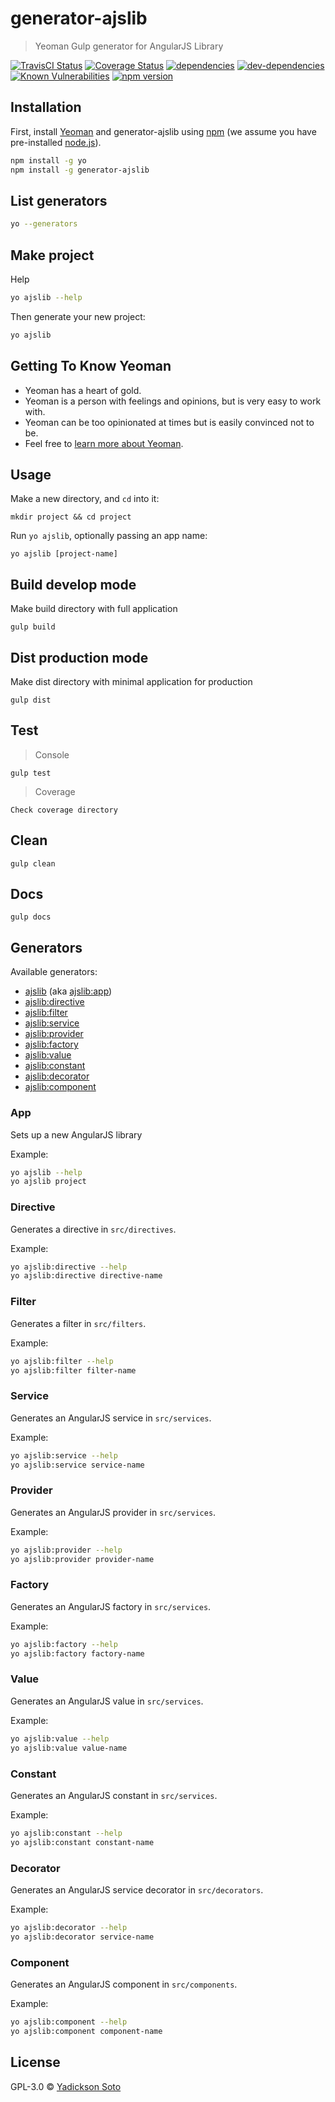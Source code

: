# generator-ajslib
> Yeoman Gulp generator for AngularJS Library

[![TravisCI Status][travis-image]][travis-url]
[![Coverage Status][coveralls-image]][coveralls-url]
[![dependencies][dependencies-image]][dependencies-url]
[![dev-dependencies][dev-dependencies-image]][dev-dependencies-url]
[![Known Vulnerabilities][vulnerabilities-image]][vulnerabilities-url]
[![npm version][npm-image]][npm-url]

## Installation

First, install [Yeoman](http://yeoman.io) and generator-ajslib using [npm](https://www.npmjs.com/) (we assume you have pre-installed [node.js](https://nodejs.org/)).

```bash
npm install -g yo
npm install -g generator-ajslib
```

## List generators

```bash
yo --generators
```

## Make project

Help

```bash
yo ajslib --help
```

Then generate your new project:

```bash
yo ajslib
```

## Getting To Know Yeoman

 * Yeoman has a heart of gold.
 * Yeoman is a person with feelings and opinions, but is very easy to work with.
 * Yeoman can be too opinionated at times but is easily convinced not to be.
 * Feel free to [learn more about Yeoman](http://yeoman.io/).

## Usage

Make a new directory, and `cd` into it:

```
mkdir project && cd project
```

Run `yo ajslib`, optionally passing an app name:
```
yo ajslib [project-name]
```
## Build develop mode

Make build directory with full application

```
gulp build
```

## Dist production mode

Make dist directory with minimal application for production

```
gulp dist
```

## Test

> Console

```
gulp test
```

> Coverage

```
Check coverage directory
```

## Clean

```
gulp clean
```

## Docs

```
gulp docs
```

## Generators

Available generators:

* [ajslib](#app) (aka [ajslib:app](#app))
* [ajslib:directive](#directive)
* [ajslib:filter](#filter)
* [ajslib:service](#service)
* [ajslib:provider](#provider)
* [ajslib:factory](#factory)
* [ajslib:value](#value)
* [ajslib:constant](#constant)
* [ajslib:decorator](#decorator)
* [ajslib:component](#component)


### App
Sets up a new AngularJS library

Example:
```bash
yo ajslib --help
yo ajslib project
```

### Directive
Generates a directive in `src/directives`.

Example:
```bash
yo ajslib:directive --help
yo ajslib:directive directive-name
```

### Filter
Generates a filter in `src/filters`.

Example:
```bash
yo ajslib:filter --help
yo ajslib:filter filter-name
```

### Service
Generates an AngularJS service in `src/services`.

Example:
```bash
yo ajslib:service --help
yo ajslib:service service-name
```

### Provider
Generates an AngularJS provider in `src/services`.

Example:
```bash
yo ajslib:provider --help
yo ajslib:provider provider-name
```

### Factory
Generates an AngularJS factory in `src/services`.

Example:
```bash
yo ajslib:factory --help
yo ajslib:factory factory-name
```

### Value
Generates an AngularJS value in `src/services`.

Example:
```bash
yo ajslib:value --help
yo ajslib:value value-name
```

### Constant
Generates an AngularJS constant in `src/services`.

Example:
```bash
yo ajslib:constant --help
yo ajslib:constant constant-name
```

### Decorator
Generates an AngularJS service decorator in `src/decorators`.

Example:
```bash
yo ajslib:decorator --help
yo ajslib:decorator service-name
```

### Component
Generates an AngularJS component in `src/components`.

Example:
```bash
yo ajslib:component --help
yo ajslib:component component-name
```

## License

GPL-3.0 © [Yadickson Soto](https://github.com/yadickson)


[travis-image]: https://travis-ci.org/yadickson/generator-ajslib.svg
[travis-url]: https://travis-ci.org/yadickson/generator-ajslib

[coveralls-image]: https://coveralls.io/repos/github/yadickson/generator-ajslib/badge.svg
[coveralls-url]: https://coveralls.io/github/yadickson/generator-ajslib

[dependencies-image]: https://david-dm.org/yadickson/generator-ajslib/status.svg
[dependencies-url]: https://david-dm.org/yadickson/generator-ajslib?view=list

[dev-dependencies-image]: https://david-dm.org/yadickson/generator-ajslib/dev-status.svg
[dev-dependencies-url]: https://david-dm.org/yadickson/generator-ajslib?type=dev&view=list

[vulnerabilities-image]: https://snyk.io/package/npm/generator-ajslib/badge.svg
[vulnerabilities-url]: https://snyk.io/package/npm/generator-ajslib

[npm-image]: https://badge.fury.io/js/generator-ajslib.svg
[npm-url]: https://badge.fury.io/js/generator-ajslib
